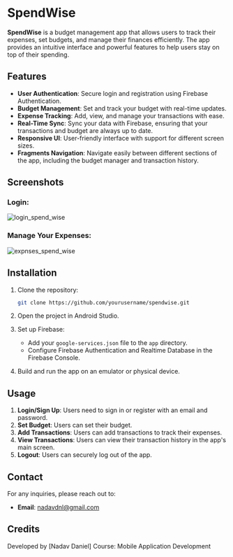 # SpendWise

**SpendWise** is a budget management app that allows users to track their expenses, set budgets, and manage their finances efficiently. The app provides an intuitive interface and powerful features to help users stay on top of their spending.

## Features

- **User Authentication**: Secure login and registration using Firebase Authentication.
- **Budget Management**: Set and track your budget with real-time updates.
- **Expense Tracking**: Add, view, and manage your transactions with ease.
- **Real-Time Sync**: Sync your data with Firebase, ensuring that your transactions and budget are always up to date.
- **Responsive UI**: User-friendly interface with support for different screen sizes.
- **Fragments Navigation**: Navigate easily between different sections of the app, including the budget manager and transaction history.

## Screenshots


### Login:

![login_spend_wise](https://github.com/user-attachments/assets/94ede773-ff9a-4baa-a2f0-5624d8b780bawidth=200)

### Manage Your Expenses: 

![expnses_spend_wise](https://github.com/user-attachments/assets/e312ced0-5514-4608-8c06-2822f2414d47=250width=200)


## Installation

1. Clone the repository:
    ```bash
    git clone https://github.com/yourusername/spendwise.git
    ```

2. Open the project in Android Studio.

3. Set up Firebase:
   - Add your `google-services.json` file to the `app` directory.
   - Configure Firebase Authentication and Realtime Database in the Firebase Console.

4. Build and run the app on an emulator or physical device.

## Usage

1. **Login/Sign Up**: Users need to sign in or register with an email and password.
2. **Set Budget**: Users can set their budget.
3. **Add Transactions**: Users can add transactions to track their expenses.
4. **View Transactions**: Users can view their transaction history in the app's main screen.
5. **Logout**: Users can securely log out of the app.

## Contact
For any inquiries, please reach out to:
- **Email**: nadavdnl@gmail.com

## Credits
Developed by [Nadav Daniel]
Course: Mobile Application Development
